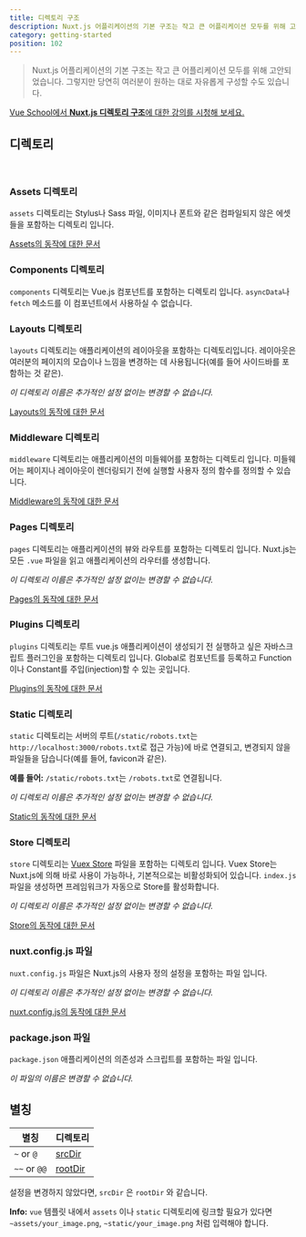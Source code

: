 ```yaml
---
title: 디렉토리 구조
description: Nuxt.js 어플리케이션의 기본 구조는 작고 큰 어플리케이션 모두를 위해 고안되었습니다.
category: getting-started
position: 102
---
```


> Nuxt.js 어플리케이션의 기본 구조는 작고 큰 어플리케이션 모두를 위해 고안되었습니다. 그렇지만 당연히 여러분이 원하는 대로 자유롭게 구성할 수도 있습니다.

<div class="Promo__Video">
  <a href="https://vueschool.io/lessons/guided-nuxtjs-project-tour?friend=nuxt" target="_blank">
    <p class="Promo__Video__Icon">
      Vue School에서 <strong>Nuxt.js 디렉토리 구조</strong>에 대한 강의를 시청해 보세요. 
    </p>
  </a>
</div>

## 디렉토리

<br />

### Assets 디렉토리

`assets` 디렉토리는 Stylus나 Sass 파일, 이미지나 폰트와 같은 컴파일되지 않은 에셋들을 포함하는 디렉토리 입니다.

[Assets의 동작에 대한 문서](/guide/assets)

### Components 디렉토리

`components` 디렉토리는 Vue.js 컴포넌트를 포함하는 디렉토리 입니다. `asyncData`나 `fetch` 메소드를 이 컴포넌트에서 사용하실 수 없습니다.

### Layouts 디렉토리

`layouts` 디렉토리는 애플리케이션의 레이아웃을 포함하는 디렉토리입니다. 레이아웃은 여러분의 페이지의 모습이나 느낌을 변경하는 데 사용됩니다(예를 들어 사이드바를 포함하는 것 같은).

_이 디렉토리 이름은 추가적인 설정 없이는 변경할 수 없습니다._

[Layouts의 동작에 대한 문서](/guide/views#layouts)

### Middleware 디렉토리

`middleware` 디렉토리는 애플리케이션의 미들웨어를 포함하는 디렉토리 입니다. 미들웨어는 페이지나 레이아웃이 렌더링되기 전에 실행할 사용자 정의 함수를 정의할 수 있습니다.

[Middleware의 동작에 대한 문서](/guide/routing#middleware)

### Pages 디렉토리

`pages` 디렉토리는 애플리케이션의 뷰와 라우트를 포함하는 디렉토리 입니다. Nuxt.js는 모든 `.vue` 파일을 읽고 애플리케이션의 라우터를 생성합니다.

_이 디렉토리 이름은 추가적인 설정 없이는 변경할 수 없습니다._

[Pages의 동작에 대한 문서 ](/guide/views)

### Plugins 디렉토리

`plugins` 디렉토리는 루트 vue.js 애플리케이션이 생성되기 전 실행하고 싶은 자바스크립트 플러그인을 포함하는 디렉토리 입니다. Global로 컴포넌트를 등록하고 Function이나 Constant를 주입(injection)할 수 있는 곳입니다.

[Plugins의 동작에 대한 문서](/guide/plugins)

### Static 디렉토리

`static` 디렉토리는 서버의 루트(`/static/robots.txt`는 `http://localhost:3000/robots.txt`로 접근 가능)에 바로 연결되고, 변경되지 않을 파일들을 담습니다(예를 들어, favicon과 같은).

**예를 들어:** `/static/robots.txt`는 `/robots.txt`로 연결됩니다.

_이 디렉토리 이름은 추가적인 설정 없이는 변경할 수 없습니다._

[Static의 동작에 대한 문서](/guide/assets#static)

### Store 디렉토리

`store` 디렉토리는 [Vuex Store](http://vuex.vuejs.org) 파일을 포함하는 디렉토리 입니다. Vuex Store는 Nuxt.js에 의해 바로 사용이 가능하나, 기본적으로는 비활성화되어 있습니다. `index.js` 파일을 생성하면 프레임워크가 자동으로 Store를 활성화합니다.

_이 디렉토리 이름은 추가적인 설정 없이는 변경할 수 없습니다._

[Store의 동작에 대한 문서](/guide/vuex-store)

### nuxt.config.js 파일

`nuxt.config.js` 파일은 Nuxt.js의 사용자 정의 설정을 포함하는 파일 입니다.

_이 디렉토리 이름은 추가적인 설정 없이는 변경할 수 없습니다._

[nuxt.config.js의 동작에 대한 문서](/guide/configuration)

### package.json 파일

`package.json` 애플리케이션의 의존성과 스크립트를 포함하는 파일 입니다.

_이 파일의 이름은 변경할 수 없습니다._

## 별칭

| 별칭 | 디렉토리 |
|-----|------|
| `~` or `@` | [srcDir](/api/configuration-srcdir) |
| `~~` or `@@` | [rootDir](/api/configuration-rootdir) |

설정을 변경하지 않았다면, `srcDir` 은 `rootDir` 와 같습니다.

<div class="Alert Alert--nuxt-green">

<b>Info:</b> `vue` 템플릿 내에서 `assets` 이나 `static` 디렉토리에 링크할 필요가 있다면 `~assets/your_image.png`, `~static/your_image.png` 처럼 입력해야 합니다.

</div>
